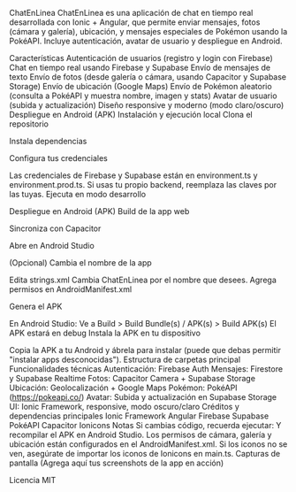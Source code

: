 ChatEnLinea
ChatEnLinea es una aplicación de chat en tiempo real desarrollada con Ionic + Angular, que permite enviar mensajes, fotos (cámara y galería), ubicación, y mensajes especiales de Pokémon usando la PokéAPI. Incluye autenticación, avatar de usuario y despliegue en Android.

Características
Autenticación de usuarios (registro y login con Firebase)
Chat en tiempo real usando Firebase y Supabase
Envío de mensajes de texto
Envío de fotos (desde galería o cámara, usando Capacitor y Supabase Storage)
Envío de ubicación (Google Maps)
Envío de Pokémon aleatorio (consulta a PokéAPI y muestra nombre, imagen y stats)
Avatar de usuario (subida y actualización)
Diseño responsive y moderno (modo claro/oscuro)
Despliegue en Android (APK)
Instalación y ejecución local
Clona el repositorio

Instala dependencias

Configura tus credenciales

Las credenciales de Firebase y Supabase están en environment.ts y environment.prod.ts.
Si usas tu propio backend, reemplaza las claves por las tuyas.
Ejecuta en modo desarrollo

Despliegue en Android (APK)
Build de la app web

Sincroniza con Capacitor

Abre en Android Studio

(Opcional) Cambia el nombre de la app

Edita strings.xml
Cambia <string name="app_name">ChatEnLinea</string> por el nombre que desees.
Agrega permisos en AndroidManifest.xml

Genera el APK

En Android Studio:
Ve a Build > Build Bundle(s) / APK(s) > Build APK(s)
El APK estará en debug
Instala la APK en tu dispositivo

Copia la APK a tu Android y ábrela para instalar (puede que debas permitir "instalar apps desconocidas").
Estructura de carpetas principal
Funcionalidades técnicas
Autenticación: Firebase Auth
Mensajes: Firestore y Supabase Realtime
Fotos: Capacitor Camera + Supabase Storage
Ubicación: Geolocalización + Google Maps
Pokémon: PokéAPI (https://pokeapi.co/)
Avatar: Subida y actualización en Supabase Storage
UI: Ionic Framework, responsive, modo oscuro/claro
Créditos y dependencias principales
Ionic Framework
Angular
Firebase
Supabase
PokéAPI
Capacitor
Ionicons
Notas
Si cambias código, recuerda ejecutar:
Y recompilar el APK en Android Studio.
Los permisos de cámara, galería y ubicación están configurados en el AndroidManifest.xml.
Si los iconos no se ven, asegúrate de importar los iconos de Ionicons en main.ts.
Capturas de pantalla
(Agrega aquí tus screenshots de la app en acción)

Licencia
MIT
